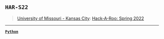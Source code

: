 ## `HAR-S22`
> [University of Missouri - Kansas City](https://www.umkc.edu/): [Hack-A-Roo: Spring 2022](https://info.umkc.edu/hack-a-roo/)

---

[**`Python`**](https://github.com/lxRbckl/lxRbckl/blob/main/Python/README.md)
